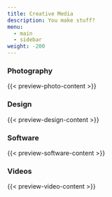 ```yaml
---
title: Creative Media
description: You make stuff?
menu:   
  - main
  - sidebar
weight: -200
---
```

### Photography
{{< preview-photo-content >}}

### Design
{{< preview-design-content >}}

### Software
{{< preview-software-content >}}

### Videos
{{< preview-video-content >}}

